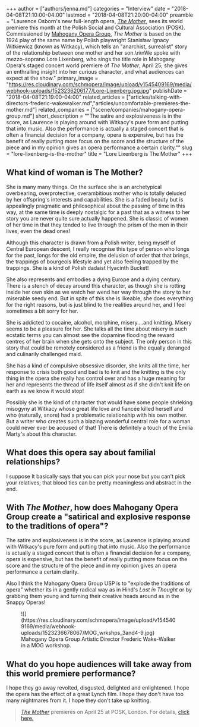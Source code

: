 +++
author = ["authors/jenna.md"]
categories = "Interview"
date = "2018-04-08T21:10:00-04:00"
lastmod = "2018-04-08T21:20:00-04:00"
preamble = "Laurence Osborn's new full-length opera, [*The Mother*](https://mahoganyoperagroup.co.uk/productions/the-mother/), sees its world premiere this month at the Polish Social and Cultural Association (POSK). Commissioned by [Mahogany Opera Group](/scene/companies/mahogany-opera-group/), *The Mother* is based on the 1924 play of the same name by Polish playwright Stanisław Ignacy Witkiewicz (known as Witkacy), which tells an \"anarchist, surrealist\" story of the relationship between one mother and her son.\n\nWe spoke with mezzo-soprano Lore Lixenberg, who sings the title role in Mahogany Opera's staged concert world premiere of *The Mother*, April 25; she gives an enthralling insight into her curious character, and what audiences can expect at the show."
primary_image = "https://res.cloudinary.com/schmopera/image/upload/v1545409169/media/webhook-uploads/1523236206177/Lore-Lixenberg.jpg.jpg"
publishDate = "2018-04-08T21:19:00-04:00"
related_articles = ["articles/talking-with-directors-frederic-wakewalker.md","articles/uncomfortable-premieres-the-mother.md"]
related_companies = ["scene/companies/mahogany-opera-group.md"]
short_description = "&quot;The satire and explosiveness is in the score, as Laurence is playing around with Witkacy&#039;s pure form and putting that into music. Also the performance is actually a staged concert that is often a financial decision for a company, opera is expensive, but has the benefit of really putting more focus on the score and the structure of the piece and in my opinion gives an opera performance a certain clarity.&quot;"
slug = "lore-lixenberg-is-the-mother"
title = "Lore Lixenberg is The Mother"
+++

## What kind of woman is The Mother?

She is many many things. On the surface she is an archetypical overbearing, overprotective, overambitious mother who is totally deluded by her offspring's interests and capabilities. She is a faded beauty but is appealingly pragmatic and philosophical about the passing of time in this way, at the same time is deeply nostalgic for a past that as a witness to her story you are never quite sure actually happened. She is classic of women of her time in that they tended to live through the prism of the men in their lives, even the dead ones! 

Although this character is drawn from a Polish writer, being myself of Central European descent, I really recognise this type of person who longs for the past, longs for the old empire, the delusion of order that that brings, the trappings of bourgeois lifestyle and yet also feeling trapped by the trappings. She is a kind of Polish dadaist Hyacinth Bucket! 

She also represents and embodies a dying Europe and a dying century. There is a stench of decay around this character, as though she is rotting inside her own skin as we watch her wend her way through the story to her miserable seedy end. But in spite of this she is likeable, she does everything for the right reasons, but is just blind to the realities around her, and I feel sometimes a bit sorry for her. 

She is addicted to cocaine, alcohol, morphine, misery....and knitting. 
Misery seems to be a pleasure for her. She talks all the time about misery in such ecstatic terms you can almost see the dopamine flooding the reward centres of her brain when she gets onto the subject. The only person in this story that could be remotely considered as a friend is the equally deranged and culinarily challenged maid.

She has a kind of compulsive obsessive disorder, she knits all the time, her response to crisis both good and bad is to knit and the knitting is the only thing in the opera she really has control over and has a huge meaning for her and represents the thread of life itself almost as if she didn't knit life on earth as we know it would stop!

Possibly she is the kind of character that would have some people shrieking misogyny at Witkacy whose great life love and fiancée killed herself and who (naturally, snore) had a problematic relationship with his own mother. But a writer who creates such a blazing wonderful central role for a woman could never ever be accused of that! There is definitely a touch of the Emilia Marty's about this character.

## What does this opera say about familial relationships?

I suppose It basically says that you can pick your nose but you can't pick your relatives; that blood ties can be pretty meaningless and abstract in the end.

## With *The Mother*, how does Mahogany Opera Group create a "satirical and explosive response to the traditions of opera"?

The satire and explosiveness is in the score, as Laurence is playing around with Witkacy's pure form and putting that into music. Also the performance is actually a staged concert that is often a financial decision for a company, opera is expensive, but has the benefit of really putting more focus on the score and the structure of the piece and in my opinion gives an opera performance a certain clarity.

Also I think the Mahogany Opera Group USP is to "explode the traditions of opera" whether its in a gently radical way as in Hind's *Lost in Thought* or by grabbing them young and turning their creative heads around as in the Snappy Operas!

<figure data-type="image">
![](https://res.cloudinary.com/schmopera/image/upload/v1545409169/media/webhook-uploads/1523236678067/MOG_wrkshps_3and4-9.jpg)
<figcaption>Mahogany Opera Group Artistic Director Frederic Wake-Walker in a MOG workshop.</figcaption>
</figure>

## What do you hope audiences will take away from this world premiere performance?

I hope they go away revolted, disgusted, delighted and enlightened. I hope the opera has the effect of a great Lynch film. I hope they don't have too many nightmares from it. I hope they don't take up knitting.

>[*The Mother*](https://mahoganyoperagroup.co.uk/productions/the-mother/) premieres on April 25 at POSK, London. For details, [click here.](https://mahoganyoperagroup.co.uk/productions/the-mother/)
